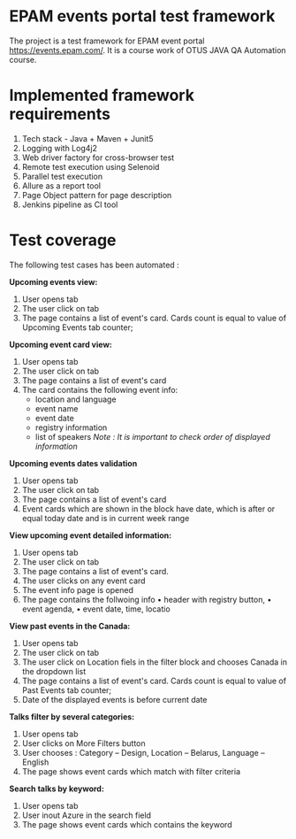 # EPAM events portal test framework

The project is a test framework for EPAM event portal https://events.epam.com/.
It is a course work of OTUS JAVA QA Automation course.

# Implemented framework requirements
  1. Tech stack - Java + Maven + Junit5
  2. Logging with Log4j2
  3. Web driver factory for cross-browser test
  4. Remote test execution using Selenoid
  5. Parallel test execution
  6. Allure as a report tool
  7. Page Object pattern for page description
  8. Jenkins pipeline as CI tool

# Test coverage
The following test cases has been automated :

**Upcoming events view:**
 1. User opens <Events> tab
 2. The user click on <Upcoming Events> tab
 3. The page contains a list of event's card. Cards count is equal to value of Upcoming Events tab counter;

**Upcoming event card view:**
 1. User opens <Events> tab
 2. The user click on <Upcoming Events> tab
 3. The page contains a list of event's card
 4. The card contains the following event info:
    * location and language
    * event name
    * event date
    * registry information
    * list of speakers
    _Note : It is important to check order of displayed information_

**Upcoming events dates validation**
 1. User opens <Events> tab
 2. The user click on <Upcoming Events> tab
 3. The page contains a list of event's card
 4. Event cards which are shown in the <This week> block have date, which is after or equal today date and is in current week range

**View upcoming event detailed information:**
 1. User opens <Events> tab
 2. The user click on <Upcoming Events> tab
 3. The page contains a list of event's card.
 4. The user clicks on any event card
 5. The event info page is opened
 6. The page contains the follwoing info
        • header with registry button,
        • event agenda,
        • event date, time, locatio

**View past events in the Canada:**
 1. User opens <Events> tab
 2. The user click on <Past Events> tab
 3. The user click on Location fiels in the filter block and chooses Canada in the dropdown list
 4. The page contains a list of event's card. Cards count is equal to value of Past Events tab counter;
 5. Date of the displayed events is before current date

**Talks filter by several categories:**
 1. User opens <Talks Library> tab
 2. User clicks on More Filters button
 3. User chooses : Category – Design, Location – Belarus, Language – English
 4. The page shows event cards which match with filter criteria

**Search talks by keyword:**
 1. User opens <Talks Library> tab
 2. User inout Azure in the search field
 3. The page shows event cards which contains the keyword


